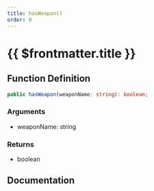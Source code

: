 ```yaml
---
title: hasWeapon()
order: 0
---
```


# {{ $frontmatter.title }}

## Function Definition

```ts
public hasWeapon(weaponName: string): boolean;
```

### Arguments

* weaponName: string

### Returns

* boolean

## Documentation

<!--@include: ./parts/hasWeapon.md-->
